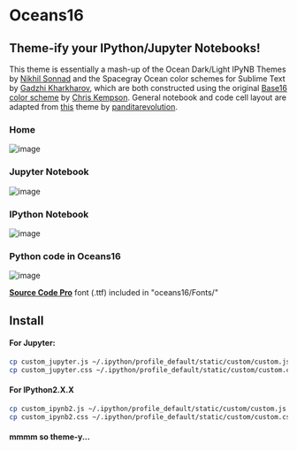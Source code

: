 Oceans16
==========

## Theme-ify your IPython/Jupyter Notebooks!

This theme is essentially a mash-up of the Ocean Dark/Light IPyNB Themes by [Nikhil Sonnad](https://github.com/nsonnad/base16-ipython-notebook) and the Spacegray Ocean color schemes for Sublime Text by [Gadzhi Kharkharov](https://github.com/kkga/spacegray), which are both constructed using the original [Base16 color scheme](https://github.com/chriskempson/base16) by [Chris Kempson](https://github.com/chriskempson). General notebook and code cell layout are adapted from [this](https://github.com/panditarevolution/ipythonNotebook_customs/blob/master/monokai/custom.css) theme by [panditarevolution](https://github.com/panditarevolution).

### Home
![image](https://github.com/dunovank/oceans16-ipynb/raw/master/Screens/home.png)

### Jupyter Notebook
![image](https://github.com/dunovank/oceans16-ipynb/raw/master/Screens/jupyter_nb.png)

### IPython Notebook
![image](https://github.com/dunovank/oceans16-ipynb/raw/master/Screens/ipynb_oceans16_input.png)

### Python code in Oceans16
![image](https://github.com/dunovank/oceans16-ipynb/raw/master/Screens/oceans16D_close-up.png)

[__Source Code Pro__](https://github.com/adobe/Source-Code-Pro) font (.ttf) included in "oceans16/Fonts/"

## Install


#### For Jupyter:
```sh
cp custom_jupyter.js ~/.ipython/profile_default/static/custom/custom.js
cp custom_jupyter.css ~/.ipython/profile_default/static/custom/custom.css
```


#### For IPython2.X.X
```sh
cp custom_ipynb2.js ~/.ipython/profile_default/static/custom/custom.js
cp custom_ipynb2.css ~/.ipython/profile_default/static/custom/custom.css
```






#### mmmm so theme-y...
